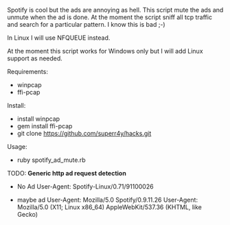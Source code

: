 Spotify is cool but the ads are annoying as hell.
This script mute the ads and unmute when the ad is done.
At the moment the script sniff all tcp traffic and search for a particular pattern.
I know this is bad ;-)

In Linux I will use NFQUEUE instead.

At the moment this script works for Windows only but I will add Linux support as needed.

Requirements:
- winpcap
- ffi-pcap

Install:
- install winpcap
- gem install ffi-pcap
- git clone https://github.com/superr4y/hacks.git


Usage:
- ruby spotify_ad_mute.rb



TODO:
**Generic http ad request detection** 
- No Ad
    User-Agent: Spotify-Linux/0.71/91100026

- maybe ad
   User-Agent: Mozilla/5.0 Spotify/0.9.11.26
   User-Agent: Mozilla/5.0 (X11; Linux x86_64) AppleWebKit/537.36 (KHTML, like Gecko)


